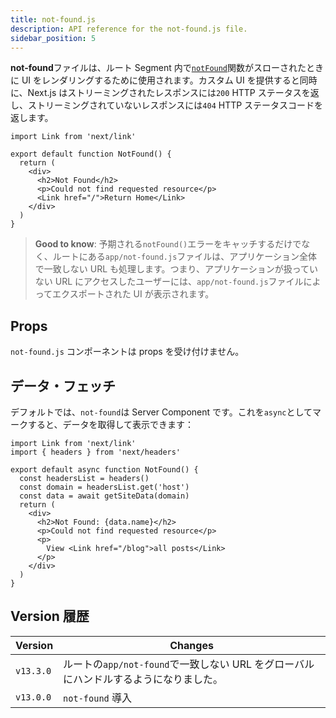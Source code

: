 ```yaml
---
title: not-found.js
description: API reference for the not-found.js file.
sidebar_position: 5
---
```


**not-found**ファイルは、ルート Segment 内で[`notFound`](/docs/app-router/api-reference/functions/not-found)関数がスローされたときに UI をレンダリングするために使用されます。カスタム UI を提供すると同時に、Next.js はストリーミングされたレスポンスには`200` HTTP ステータスを返し、ストリーミングされていないレスポンスには`404` HTTP ステータスコードを返します。

```tsx title="app/blog/not-found.tsx"
import Link from 'next/link'

export default function NotFound() {
  return (
    <div>
      <h2>Not Found</h2>
      <p>Could not find requested resource</p>
      <Link href="/">Return Home</Link>
    </div>
  )
}
```

> **Good to know**: 予期される`notFound()`エラーをキャッチするだけでなく、ルートにある`app/not-found.js`ファイルは、アプリケーション全体で一致しない URL も処理します。つまり、アプリケーションが扱っていない URL にアクセスしたユーザーには、`app/not-found.js`ファイルによってエクスポートされた UI が表示されます。

## Props

`not-found.js` コンポーネントは props を受け付けません。

## データ・フェッチ

デフォルトでは、`not-found`は Server Component です。これを`async`としてマークすると、データを取得して表示できます：

```tsx title="app/blog/not-found.tsx"
import Link from 'next/link'
import { headers } from 'next/headers'

export default async function NotFound() {
  const headersList = headers()
  const domain = headersList.get('host')
  const data = await getSiteData(domain)
  return (
    <div>
      <h2>Not Found: {data.name}</h2>
      <p>Could not find requested resource</p>
      <p>
        View <Link href="/blog">all posts</Link>
      </p>
    </div>
  )
}
```

## Version 履歴

| Version   | Changes                                                                              |
| --------- | ------------------------------------------------------------------------------------ |
| `v13.3.0` | ルートの`app/not-found`で一致しない URL をグローバルにハンドルするようになりました。 |
| `v13.0.0` | `not-found` 導入                                                                     |
